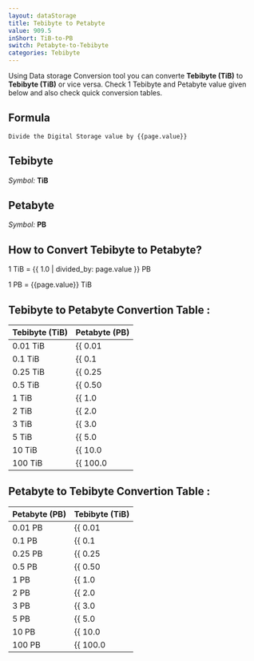 ```yaml
---
layout: dataStorage
title: Tebibyte to Petabyte
value: 909.5
inShort: TiB-to-PB
switch: Petabyte-to-Tebibyte
categories: Tebibyte
---
```


Using Data storage Conversion tool you can converte **Tebibyte (TiB)** to **Tebibyte (TiB)** or vice versa. Check 1 Tebibyte and Petabyte value given below and also check quick conversion tables.

## Formula
`Divide the Digital Storage value by {{page.value}}`

## Tebibyte
*Symbol:* **TiB**

## Petabyte
*Symbol:* **PB**

## How to Convert Tebibyte to Petabyte?

1 TiB = {{ 1.0 | divided_by: page.value }} PB

1 PB = {{page.value}} TiB


## Tebibyte to Petabyte Convertion Table :

| Tebibyte (TiB) | Petabyte (PB) |
| ---- | ---- |
| 0.01 TiB | {{ 0.01 | divided_by: page.value }} PB |
| 0.1 TiB | {{ 0.1 | divided_by: page.value }} PB |
| 0.25 TiB | {{ 0.25 | divided_by: page.value }} PB |
| 0.5 TiB | {{ 0.50 | divided_by: page.value }} PB |
| 1 TiB | {{ 1.0 | divided_by: page.value }} PB |
| 2 TiB | {{ 2.0 | divided_by: page.value }} PB |
| 3 TiB | {{ 3.0 | divided_by: page.value }} PB |
| 5 TiB | {{ 5.0 | divided_by: page.value }} PB |
| 10 TiB | {{ 10.0 | divided_by: page.value }} PB |
| 100 TiB | {{ 100.0 | divided_by: page.value }} PB |

## Petabyte to Tebibyte Convertion Table :

| Petabyte (PB) | Tebibyte (TiB) |
| ---- | ---- |
| 0.01 PB | {{ 0.01 | times: page.value }} TiB |
| 0.1 PB | {{ 0.1 | times: page.value }} TiB |
| 0.25 PB | {{ 0.25 | times: page.value }} TiB |
| 0.5 PB | {{ 0.50 | times: page.value }} TiB |
| 1 PB | {{ 1.0 | times: page.value }} TiB |
| 2 PB | {{ 2.0 | times: page.value }} TiB |
| 3 PB | {{ 3.0 | times: page.value }} TiB |
| 5 PB | {{ 5.0 | times: page.value }} TiB |
| 10 PB | {{ 10.0 | times: page.value }} TiB |
| 100 PB | {{ 100.0 | times: page.value }} TiB |


<script>
document.getElementById('selectInput')[17].selected = true
document.getElementById('selectOutput')[20].selected = true
</script>
